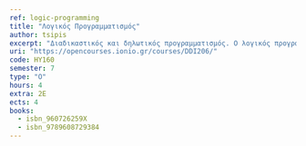 ```yaml
---
ref: logic-programming
title: "Λογικός Προγραμματισμός"
author: tsipis
excerpt: "Διαδικαστικός και δηλωτικός προγραμματισμός. Ο λογικός προγραμματισμός (logic programming) ως προγραμματισμός με βάση την Κατηγορηματική Λογική (predicate logic). Προτασιακή Λογική. Σύνταξη και σημασιολογία. Λογική Συνεπαγωγή. Πίνακες Αληθείας και Αποδεικτικές Μέθοδοι στην Προτασιακή Λογική. Αξιωματικά σχήματα και η έννοια της αποδειξιμότητας. Ορθότητα και πληρότητα. Μέθοδος της Επίλυσης στην Προτασιακή Λογική και στρατηγικές αναζήτησης. Σύνταξη και σημασιολογία της Κατηγορηματικής Λογικής. Μέθοδος Herbrand. Αποδεικτικές μέθοδοι της Κατηγορηματικής Λογικής. Ενοποίηση και Επίλυση στην Κατηγορηματική Λογική. Προτάσεις Horn. Η γλώσσα προγραμματισμού Prolog. Σύνταξη προγραμμάτων. Λίστες, τελεστές και αριθμητική. Έλεγχος οπισθοδρόμησης. Άρνηση στην Prolog. Ενσωματωμένα κατηγορήματα. Χειρισμός δομών δεδομένων. Απλές εφαρμογές της Prolog σε προβλήματα αναζήτησης, συμβολική επεξεργασία και κατανόηση φυσικής γλώσσας."
uri: "https://opencourses.ionio.gr/courses/DDI206/"
code: ΗΥ160
semester: 7 
type: "Ο"
hours: 4
extra: 2E
ects: 4
books:
  - isbn_960726259X
  - isbn_9789608729384
---
```


